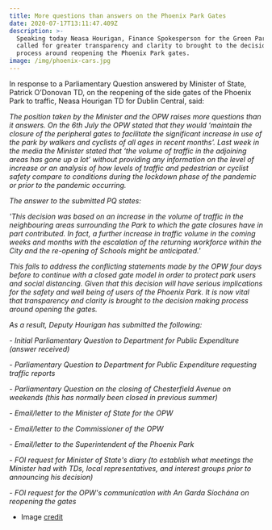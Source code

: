 ```yaml
---
title: More questions than answers on the Phoenix Park Gates
date: 2020-07-17T13:11:47.409Z
description: >-
  Speaking today Neasa Hourigan, Finance Spokesperson for the Green Party,
  called for greater transparency and clarity to brought to the decision making
  process around reopening the Phoenix Park gates.
image: /img/phoenix-cars.jpg
---
```

In response to a Parliamentary Question answered by Minister of State, Patrick O’Donovan TD, on the reopening of the side gates of the Phoenix Park to traffic, Neasa Hourigan TD for Dublin Central, said:

_The position taken by the Minister and the OPW raises more questions than it answers. On the 6th July the OPW stated that they would ‘maintain the closure of the peripheral gates to facilitate the significant increase in use of the park by walkers and cyclists of all ages in recent months’. Last week in the media the Minister stated that ‘the volume of traffic in the adjoining areas has gone up a lot’ without providing any information on the level of increase or an analysis of how levels of traffic and pedestrian or cyclist safety compare to conditions during the lockdown phase of the pandemic or prior to the pandemic occurring._

_The answer to the submitted PQ states:_

_'This decision was based on an increase in the volume of traffic in the neighbouring areas surrounding the Park to which the gate closures have in part contributed. In fact, a further increase in traffic volume in the coming weeks and months with the escalation of the returning workforce within the City and the re-opening of Schools might be anticipated.'_

_This fails to address the conflicting statements made by the OPW four days before to continue with a closed gate model in order to protect park users and social distancing. Given that this decision will have serious implications for the safety and well being of users of the Phoenix Park. It is now vital that transparency and clarity is brought to the decision making process around opening the gates._

_As a result, Deputy Hourigan has submitted the following:_

_\- Initial Parliamentary Question to Department for Public Expenditure (answer received)_

_\- Parliamentary Question to Department for Public Expenditure requesting traffic reports_

_\- Parliamentary Question on the closing of Chesterfield Avenue on weekends (this has normally been closed in previous summer)_

_\- Email/letter to the Minister of State for the OPW_

_\- Email/letter to the Commissioner of the OPW_

_\- Email/letter to the Superintendent of the Phoenix Park_

_\- FOI request for Minister of State's diary (to establish what meetings the Minister had with TDs, local representatives, and interest groups prior to announcing his decision)_

_\- FOI request for the OPW's communication with An Garda Síochána on reopening the gates_

* Image [credit](https://twitter.com/OisinOhAlmhain/status/1141383868056047617)
